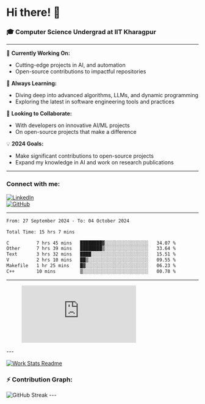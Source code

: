 # Hi there! 👋

### 🎓 Computer Science Undergrad at IIT Kharagpur

---

🔭 **Currently Working On:**  
- Cutting-edge projects in AI, and automation  
- Open-source contributions to impactful repositories

🌱 **Always Learning:**  
- Diving deep into advanced algorithms, LLMs, and dynamic programming  
- Exploring the latest in software engineering tools and practices

👯 **Looking to Collaborate:**  
- With developers on innovative AI/ML projects  
- On open-source projects that make a difference

💡 **2024 Goals:**  
- Make significant contributions to open-source projects  
- Expand my knowledge in AI and work on research publications 

---

### Connect with me:

[![LinkedIn](https://img.shields.io/badge/LinkedIn-0077B5?style=for-the-badge&logo=linkedin&logoColor=white)](https://www.linkedin.com/in/sesidadi)  
[![GitHub](https://img.shields.io/badge/GitHub-181717?style=for-the-badge&logo=github&logoColor=white)](https://github.com/sesiii)

---
<!--START_SECTION:waka-->

```txt
From: 27 September 2024 - To: 04 October 2024

Total Time: 15 hrs 7 mins

C          7 hrs 45 mins   ████████▓░░░░░░░░░░░░░░░░   34.07 %
Other      7 hrs 39 mins   ████████▒░░░░░░░░░░░░░░░░   33.64 %
Text       3 hrs 32 mins   ████░░░░░░░░░░░░░░░░░░░░░   15.51 %
V          2 hrs 10 mins   ██▒░░░░░░░░░░░░░░░░░░░░░░   09.55 %
Makefile   1 hr 25 mins    █▓░░░░░░░░░░░░░░░░░░░░░░░   06.23 %
C++        10 mins         ▒░░░░░░░░░░░░░░░░░░░░░░░░   00.78 %
```

<!--END_SECTION:waka-->
---
<figure><embed src="https://wakatime.com/share/@81d5e6c4-c575-43e6-9a9e-85ed25517f53/42cf003a-18dd-42ef-bded-df01146821f2.svg"></embed></figure>
---

[![Work Stats Readme](https://github.com/sesiii/sesiii/actions/workflows/main.yml/badge.svg)](https://github.com/sesiii/sesiii/actions/workflows/main.yml)

### ⚡ Contribution Graph:

<img src="https://streak-stats.demolab.com/?user=sesiii&theme=radical" alt="GitHub Streak" />
---

